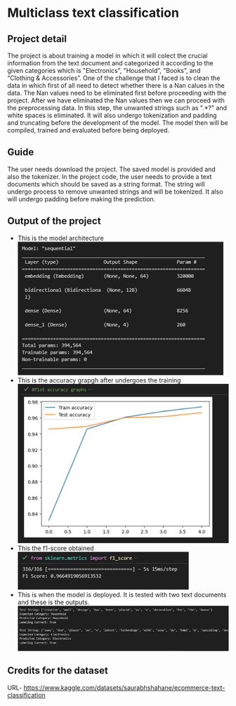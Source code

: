 # Multiclass text classification
## Project detail
The project is about training a model in which it will colect the crucial information from the text document and categorized it according to the given categories which is "Electronics”, "Household”, "Books”, and “Clothing & Accessories”.
One of the challenge that I faced is to clean the data in which first of all need to detect whether there is a Nan calues in the data. The Nan values need to be eliminated first before proceeding with the project.
After we have eliminated the Nan values then we can proceed with the preprocessing data. In this step, the unwanted strings such as ".*?" and white spaces is eliminated.
It will also undergo tokenization and padding and truncating before the development of the model. 
The model then will be compiled, trained and evaluated before being deployed.
## Guide
The user needs download the project. 
The saved model is provided and also the tokenizer.
In the project code, the user needs to provide a text documents which should be saved as a string format.
The string will undergo process to remove unwanted strings and will be tokenized. It also will undergo padding before making the prediction.
## Output of the project
- This is the model architecture 
![alt text](model_architecture_textclassification.PNG)
- This is the accuracy grapgh after undergoes the training
![alt text](accuracry_graph.PNG)
- This the f1-score obtained
![alt text](f1_score.PNG)
- This is when the model is deployed. It is tested with two text documents and these is the outputs.
![alt text](model_deployment.PNG)

## Credits for the dataset 
URL- https://www.kaggle.com/datasets/saurabhshahane/ecommerce-text-classification